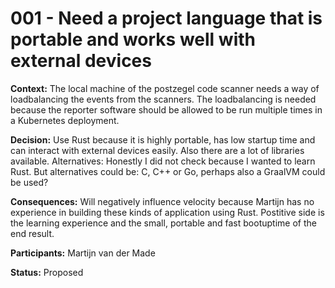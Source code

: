 # 001 - Need a project language that is portable and works well with external devices
**Context:** The local machine of the postzegel code scanner needs a way of loadbalancing the events from the scanners. The loadbalancing is needed because the reporter software should be allowed to be run multiple times in a Kubernetes deployment.

**Decision:** Use Rust because it is highly portable, has low startup time and can interact with external devices easily. Also there are a lot of libraries available.
Alternatives: Honestly I did not check because I wanted to learn Rust. But alternatives could be: C, C++ or Go, perhaps also a GraalVM could be used?

**Consequences:** Will negatively influence velocity because Martijn has no experience in building these kinds of application using Rust. Postitive side is the learning experience 
and the small, portable and fast bootuptime of the end result.

**Participants:** Martijn van der Made

**Status:** Proposed
